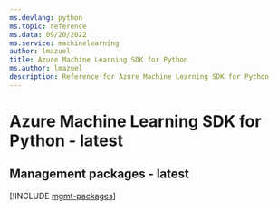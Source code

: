 ```yaml
---
ms.devlang: python
ms.topic: reference
ms.data: 09/20/2022
ms.service: machinelearning
author: lmazuel
title: Azure Machine Learning SDK for Python
ms.author: lmazuel
description: Reference for Azure Machine Learning SDK for Python
---
```

# Azure Machine Learning SDK for Python - latest

## Management packages - latest
[!INCLUDE [mgmt-packages](machine-learning-mgmt-index.md)]